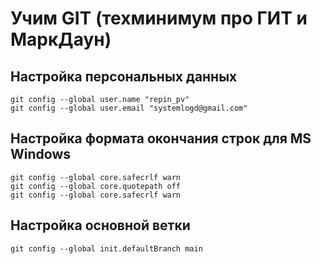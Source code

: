 # Учим GIT (техминимум про ГИТ и МаркДаун)

## Настройка персональных данных
    git config --global user.name "repin_pv"
    git config --global user.email "systemlogd@gmail.com"


## Настройка формата окончания строк для MS Windows
    git config --global core.safecrlf warn
    git config --global core.quotepath off
    git config --global core.safecrlf warn

## Настройка основной ветки
    git config --global init.defaultBranch main